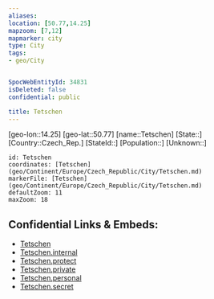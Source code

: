 ```yaml
---
aliases: 
location: [50.77,14.25]
mapzoom: [7,12] 
mapmarker: city 
type: City
tags:
- geo/City


SpocWebEntityId: 34831
isDeleted: false
confidential: public

title: Tetschen
---
```

[geo-lon::14.25]
[geo-lat::50.77]
[name::Tetschen]
[State::]
[Country::Czech_Rep.]
[StateId::]
[Population::]
[Unknown::]


```leaflet
id: Tetschen
coordinates: [Tetschen](geo/Continent/Europe/Czech_Republic/City/Tetschen.md)
markerFile: [Tetschen](geo/Continent/Europe/Czech_Republic/City/Tetschen.md)
defaultZoom: 11 
maxZoom: 18
```


## Confidential Links & Embeds: 
- [Tetschen](../../../../../../_public/geo/Continent/Europe/Czech_Republic/City/Tetschen.md) 
- [Tetschen.internal](../../../../../../_internal/geo/Continent/Europe/Czech_Republic/City/Tetschen.internal.md) 
- [Tetschen.protect](../../../../../../_protect/geo/Continent/Europe/Czech_Republic/City/Tetschen.protect.md) 
- [Tetschen.private](../../../../../../_private/geo/Continent/Europe/Czech_Republic/City/Tetschen.private.md) 
- [Tetschen.personal](../../../../../../_personal/geo/Continent/Europe/Czech_Republic/City/Tetschen.personal.md) 
- [Tetschen.secret](../../../../../../_secret/geo/Continent/Europe/Czech_Republic/City/Tetschen.secret.md) 
